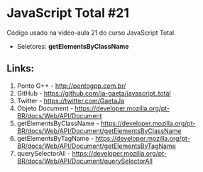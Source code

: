 # JavaScript Total #21

Código usado na vídeo-aula 21 do curso JavaScript Total.

- Seletores: **getElementsByClassName**

## Links:

1. Ponto G++ - http://pontogpp.com.br/
2. GitHub - https://github.com/ja-gaeta/javascript_total
3. Twitter - https://twitter.com/GaetaJa
4. Objeto Document - https://developer.mozilla.org/pt-BR/docs/Web/API/Document
5. getElementsByClassName - https://developer.mozilla.org/pt-BR/docs/Web/API/Document/getElementsByClassName
6. getElementsByTagName - https://developer.mozilla.org/pt-BR/docs/Web/API/Document/getElementsByTagName
7. querySelectorAll - https://developer.mozilla.org/pt-BR/docs/Web/API/Document/querySelectorAll
